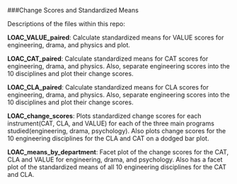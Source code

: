 ###Change Scores and Standardized Means

Descriptions of the files within this repo:

__LOAC_VALUE_paired__: Calculate standardized means for VALUE scores for engineering, drama, and physics and plot.

__LOAC_CAT_paired__: Calculate standardized means for CAT scores for engineering, drama, and physics. Also, separate engineering scores into the 10 disciplines and plot their change scores.

__LOAC_CLA_paired__: Calculate standardized means for CLA scores for engineering, drama, and physics. Also, separate engineering scores into the 10 disciplines and plot their change scores.

__LOAC_change_scores__: Plots standardized change scores for each instrument(CAT, CLA, and VALUE) for each of the three main programs studied(engineering, drama, psychology). Also plots change scores for the 10 engineering disciplines for the CLA and CAT on a dodged bar plot.

__LOAC_means_by_department__: Facet plot of the change scores for the CAT, CLA and VALUE for engineering, drama, and psychology. Also has a facet plot of the standardized means of all 10 engineering disciplines for the CAT and CLA.